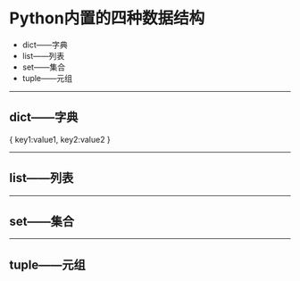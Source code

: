 # Python内置的四种数据结构
- dict——字典
- list——列表
- set——集合
- tuple——元组


---
## dict——字典

{
  key1:value1,
  key2:value2
}





---
## list——列表





---
## set——集合


---
## tuple——元组
